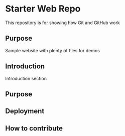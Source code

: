 # Starter Web Repo

This repository is for showing how Git and GitHub work

## Purpose

Sample website with plenty of files for demos

## Introduction

Introduction section

## Purpose

## Deployment

## How to contribute